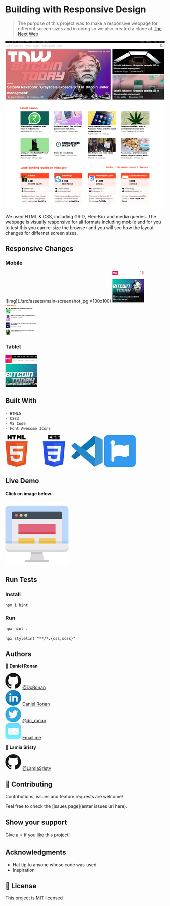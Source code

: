# Building with Responsive Design

> The purpose of this project was to make a responsive webpage for different screen sizes and in doing so we also created a clone of [The Next Web](https://thenextweb.com/)

![screenshot](./src/assets/main-screenshot.jpg)

We used HTML & CSS, including GRID, Flex-Box and media queries. The webpage is visually responsive for all formats including mobile and for you to test this you can re-size the browser and you will see how the layout changes for differnet screen sizes.

## Responsive Changes

### Mobile 

![img](./src/assets/main-screenshot.jpg =100x100)
<img src="src/assets/small-2.png" style="width: 100px; height: 100px;">
<img src="src/assets/small-3.png" style="width: 100px; height: 100px;">

### Tablet

<img src="src/assets/medium.png" style="width: 100px; height: 100px;">

## Built With
```
- HTML5 
- CSS3
- VS Code
- Font Awesome Icons
```
![img](./src/assets/svg/html-5.svg) ![img](./src/assets/svg/css-3.svg)
![img](./src/assets/svg/v-s-code.svg) ![img](./src/assets/svg/fontawesome.svg)

## Live Demo

#### Click on image below..

<a href="https://responsive-design-tau.vercel.app/">
    <img src="src/assets/svg/monitor.svg">
</a>

## Run Tests

### Install
```
npm i hint
```
### Run
```
npx hint .
```
```
npx stylelint "**/*.{css,scss}"
```


## Authors

👤 **Daniel Ronan**

![img](src/assets/svg/github.svg) [@DcRonan](https://github.com/DcRonan) <br>
![img](src/assets/svg/linkedin.svg) [Daniel Ronan](https://www.linkedin.com/in/danronan10/) <br>
![img](src/assets/svg/twitter.svg) [@dc_ronan](https://twitter.com/dc_ronan) <br>
![img](src/assets/svg/mail.svg) <a href="mailto:danielconnorronan@gmail.com?subject=Hi Dan!"> Email me</a>

👤 **Lamia Sristy**

![img](src/assets/svg/github.svg) [@LamiaSristy](https://github.com/LamiaSristy) <br>


## 🤝 Contributing

Contributions, issues and feature requests are welcome!

Feel free to check the [issues page](enter issues url here).

## Show your support

Give a ⭐️ if you like this project!

## Acknowledgments

- Hat tip to anyone whose code was used
- Inspiration

## 📝 License

This project is [MIT](lic.url) licensed
